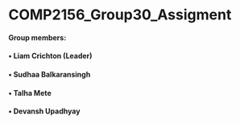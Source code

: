
# COMP2156_Group30_Assigment
#### Group members:

#### • Liam Crichton (Leader)

#### • Sudhaa Balkaransingh

#### • Talha Mete

#### • Devansh Upadhyay
